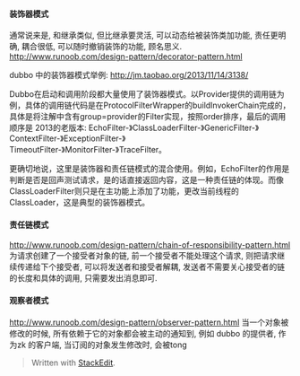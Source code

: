 #### 装饰器模式
通常说来是, 和继承类似, 但比继承要灵活, 可以动态给被装饰类加功能, 责任更明确, 耦合很低, 可以随时撤销装饰的功能, 顾名思义. 
http://www.runoob.com/design-pattern/decorator-pattern.html

dubbo 中的装饰器模式举例: 
http://jm.taobao.org/2013/11/14/3138/

Dubbo在启动和调用阶段都大量使用了装饰器模式。以Provider提供的调用链为例，具体的调用链代码是在ProtocolFilterWrapper的buildInvokerChain完成的，具体是将注解中含有group=provider的Filter实现，按照order排序，最后的调用顺序是
2013的老版本: 
EchoFilter-》ClassLoaderFilter-》GenericFilter-》ContextFilter-》ExceptionFilter-》  
TimeoutFilter-》MonitorFilter-》TraceFilter。

更确切地说，这里是装饰器和责任链模式的混合使用。例如，EchoFilter的作用是判断是否是回声测试请求，是的话直接返回内容，这是一种责任链的体现。而像ClassLoaderFilter则只是在主功能上添加了功能，更改当前线程的ClassLoader，这是典型的装饰器模式。

#### 责任链模式
http://www.runoob.com/design-pattern/chain-of-responsibility-pattern.html
为请求创建了一个接受者对象的链, 前一个接受者不能处理这个请求, 则把请求继续传递给下个接受者, 可以将发送者和接受者解耦, 发送者不需要关心接受者的链的长度和具体的调用, 只需要发出消息即可. 

#### 观察者模式
http://www.runoob.com/design-pattern/observer-pattern.html
当一个对象被修改的时候, 所有依赖于它的对象都会被主动的通知到,
例如 dubbo 的提供者, 作为zk 的客户端, 当订阅的对象发生修改时, 会被tong
> Written with [StackEdit](https://stackedit.io/).
<!--stackedit_data:
eyJoaXN0b3J5IjpbNDk5Mzc4OTQxLC00ODc1NzQ1MDMsNjU0OD
c5MzUyXX0=
-->